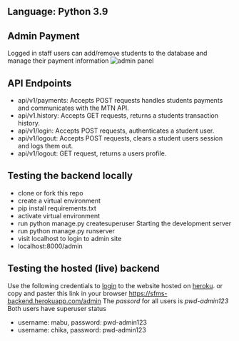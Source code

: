 ## Language: Python 3.9
## Admin Payment
Logged in staff users can add/remove students to the database and manage their payment information
 <img src="https://github.com/sangwani-coder/portfolio_project/blob/main/images/admin.gif" title="admin panel"></img>
 
## API Endpoints
- api/v1/payments: Accepts POST requests handles students payments and communicates with the MTN API.
- api/v1.history: Accepts GET requests, returns a students transaction history.
- api/v1/login: Accepts POST requests, authenticates a student user.
- api/v1/logout: Accepts POST requests, clears a student users session and logs them out.
- api/v1/logout: GET request, returns a users profile.

## Testing the backend locally
- clone or fork this repo
- create a virtual environment
- pip install requirements.txt
- activate virtual environment
- run python manage.py createsuperuser
Starting the development server
- run python manage.py runserver
- visit localhost to login to admin site
- localhost:8000/admin  

## Testing the hosted (live) backend 
Use the following credentials to [login](https://sfms-backend.herokuapp.com/admin) to the website hosted on [heroku](https:/heroku.com). or copy and paster this link in your browser https://sfms-backend.herokuapp.com/admin
The *passord* for all users is *pwd-admin123*
Both users have superuser status
 - username: mabu, password: pwd-admin123
 - username: chika, password: pwd-admin123
 

